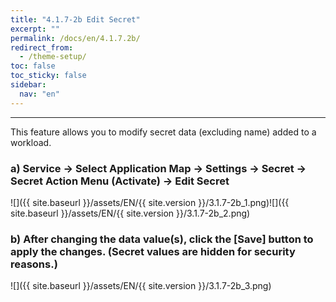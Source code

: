 ```yaml
---
title: "4.1.7-2b Edit Secret"
excerpt: ""
permalink: /docs/en/4.1.7.2b/
redirect_from:
  - /theme-setup/
toc: false
toc_sticky: false
sidebar:
  nav: "en"
---
```



---

This feature allows you to modify secret data \(excluding name\) added to a workload.

### a\) Service → Select Application Map → Settings → Secret → Secret Action Menu \(Activate\) → Edit Secret
![]({{ site.baseurl }}/assets/EN/{{ site.version }}/3.1.7-2b_1.png)![]({{ site.baseurl }}/assets/EN/{{ site.version }}/3.1.7-2b_2.png)

### b\) After changing the data value(s), click the [Save] button to apply the changes. \(Secret values are hidden for security reasons.\)
![]({{ site.baseurl }}/assets/EN/{{ site.version }}/3.1.7-2b_3.png)

